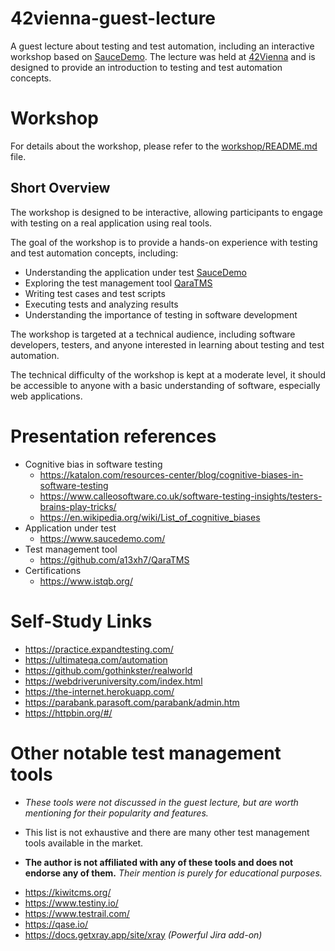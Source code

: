 # 42vienna-guest-lecture
A guest lecture about testing and test automation, including an interactive workshop based on [SauceDemo](https://www.saucedemo.com/). The lecture was held at [42Vienna](https://42vienna.com/) and is designed to provide an introduction to testing and test automation concepts.

# Workshop

For details about the workshop, please refer to the [workshop/README.md](workshop/README.md) file.

## Short Overview

The workshop is designed to be interactive, allowing participants to engage with testing on a real application using real tools.

The goal of the workshop is to provide a hands-on experience with testing and test automation concepts, including:
- Understanding the application under test [SauceDemo](https://www.saucedemo.com/)
- Exploring the test management tool [QaraTMS](https://github.com/a13xh7/QaraTMS)
- Writing test cases and test scripts
- Executing tests and analyzing results
- Understanding the importance of testing in software development

The workshop is targeted at a technical audience, including software developers, testers, and anyone interested in learning about testing and test automation.

The technical difficulty of the workshop is kept at a moderate level, it should be accessible to anyone with a basic understanding of software, especially web applications.

# Presentation references

- Cognitive bias in software testing
    - https://katalon.com/resources-center/blog/cognitive-biases-in-software-testing
    - https://www.calleosoftware.co.uk/software-testing-insights/testers-brains-play-tricks/
    - https://en.wikipedia.org/wiki/List_of_cognitive_biases
- Application under test
    - https://www.saucedemo.com/
- Test management tool
    - https://github.com/a13xh7/QaraTMS
- Certifications
    - https://www.istqb.org/

# Self-Study Links

- https://practice.expandtesting.com/
- https://ultimateqa.com/automation
- https://github.com/gothinkster/realworld
- https://webdriveruniversity.com/index.html
- https://the-internet.herokuapp.com/
- https://parabank.parasoft.com/parabank/admin.htm
- https://httpbin.org/#/

# Other notable test management tools

* *These tools were not discussed in the guest lecture, but are worth mentioning for their popularity and features.*

* This list is not exhaustive and there are many other test management tools available in the market.

* **The author is not affiliated with any of these tools and does not endorse any of them.** *Their mention is purely for educational purposes.*

- https://kiwitcms.org/
- https://www.testiny.io/
- https://www.testrail.com/
- https://qase.io/
- https://docs.getxray.app/site/xray *(Powerful Jira add-on)*